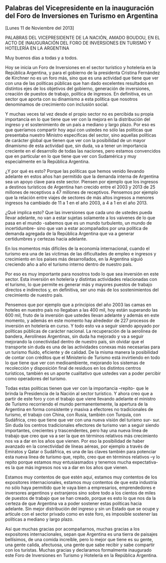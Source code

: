 Palabras del Vicepresidente en la inauguración del Foro de Inversiones en Turismo en Argentina
----------------------------------------------------------------------------------------------

[Lunes 11 de Noviembre del 2013]

PALABRAS DEL VICEPRESIDENTE DE LA NACIÓN, AMADO BOUDOU, EN EL ACTO DE
INAUGURACIÓN DEL FORO DE INVERSIONES EN TURISMO Y HOTELERÍA EN LA
ARGENTINA

Muy buenos días a todas y a todos.

Hoy se inicia un Foro de Inversiones en el sector turístico y hotelería
en la República Argentina, y para el gobierno de la presidenta Cristina
Fernández de Kirchner no es un foro más, sino que es una actividad que
tiene que ver con una de las políticas públicas que han dado excelentes
resultados en distintos ejes de los objetivos del gobierno, generación
de inversiones, creación de puestos de trabajo, política de ingresos. En
definitiva, es un sector que aporta con su dinamismo a esta política que
nosotros denominamos de crecimiento con inclusión social.

Y muchas veces tal vez desde el propio sector no es percibida su propia
importancia en lo que tiene que ver con la mejora en la distribución del
ingreso y el sostenimiento de un país a mediano y largo plazo. Por eso
es que queríamos compartir hoy aquí con ustedes no sólo las políticas
que presentaba nuestro Ministro específicas del sector, sino aquellas
políticas de carácter global que tienen que ver con la posibilidad de un
mayor dinamismo de esta actividad que, sin duda, va a tener un
importancia creciente en el desarrollo de todas las naciones, pero
estamos convencidos que en particular en lo que tiene que ver con
Sudamérica y muy especialmente en la República Argentina.

¿Y por qué es esto? Porque las políticas que hemos venido llevando
adelante en estos años han permitido que la demanda interna de Argentina
sea un apoyo clave para este sector. Piensen por ejemplo que los
ingresos a destinos turísticos de Argentina han crecido entre el 2003 y
2013 de 25 millones de receptivos a 47 millones de receptivos. Pensemos
por ejemplo que la relación entre viajes de sectores de más altos
ingresos a menores ingresos ha cambiado de 11 a 1 en el año 2003, a 4 a
1 en el año 2013.

¿Qué implica esto? Que las inversiones que cada uno de ustedes pueda
llevar adelante, no van a estar sujetas solamente a los vaivenes de lo
que pasa en el mundo -sabemos que es un mundo turbulento, un mundo de
incertidumbre- sino que van a estar acompañados por una política de
demanda agregada de la República Argentina que va a generar certidumbres
y certezas hacia adelante.

En los momentos más difíciles de la economía internacional, cuando el
turismo era una de las víctimas de las dificultades de empleo e ingresos
y crecimiento en los países más desarrollados, en la Argentina siguió
creciendo año a año el turismo interno dentro de nuestro país.

Por eso es muy importante para nosotros todo lo que sea inversión en
este sector. Esta inversión en hotelería y distintas actividades
relacionadas con el turismo, lo que permite es generar más y mayores
puestos de trabajo directos e indirectos y, en definitiva, ser uno más
de los sostenimientos del crecimiento de nuestro país.

Pensemos que por ejemplo que a principios del año 2003 las camas en
hoteles en nuestro país no llegaban a las 400 mil, hoy están superando
las 600 mil, fruto de la inversión que ustedes llevan adelante y además
en este momento, y además en este momento hay alrededor de 227 procesos
de inversión en hotelería en curso. Y todo esto va a seguir siendo
apoyado por políticas públicas de carácter nacional. La recuperación de
la aerolínea de bandera, Aerolíneas Argentinas, sin duda ha mejorado y
va a seguir mejorando la conectividad dentro de nuestro país, sin
olvidar que el transporte sin duda es una de las actividades conexas más
necesarias para un turismo fluido, eficiente y de calidad. De la misma
manera la posibilidad de contar con créditos que el Ministerio de
Turismo está invirtiendo en todo lo que tiene que ver con medioambiente,
mejorando los sistemas de recolección y disposición final de residuos en
los distintos centros turísticos, también es un aporte cualitativo que
ustedes van a poder percibir como operadores del turismo.

Todas estas políticas tienen que ver con la importancia –repito- que le
brinda la Presidencia de la Nación al sector turístico. Y ahora creo que
a partir de este foro y con el trabajo que viene llevando adelante el
ministro de Turismo recorriendo el mundo permanentemente, la apertura de
la Argentina en forma consistente y masiva a efectores no tradicionales
de turismo, el trabajo con China, con Rusia, también con Turquía, con
Sudáfrica, creo que tiene que ver con una nueva visión del turismo sur-
sur. Sin duda los centros tradicionales efectores de turismo van a
seguir siendo importantes, crecientes y trascendentes, pero hay una
nueva línea de trabajo que creo que va a ser la que en términos
relativos más crecimiento nos va a dar en los años que vienen. Por eso
la posibilidad de haber avanzado en la conectividad de líneas aéreas,
por ejemplo a través de Emiratos y Qatar o Sudáfrica, es una de las
claves también para potenciar esta nueva línea de turismo que, repito,
creo que en términos relativos –y lo repito porque estamos muy
entusiasmados y tenemos mucha expectativa- es la que más ingresos nos va
a dar en los años que vienen.

Estamos muy contentos de que estén aquí, estamos muy contentos de los
expositores internacionales, estamos muy contentos de que esta industria
no sólo haya permitido que le vaya bien a empresarios, emprendedores e
inversores argentinos y extranjeros sino sobre todo a los cientos de
miles de puestos de trabajo que se han creado, porque es esto lo que nos
da la certeza de que Argentina va a poder sostener estas políticas hacia
adelante. Sin mejor distribución del ingreso y sin un Estado que se
ocupe y articule con el sector privado como en este foro, es imposible
sostener las políticas a mediano y largo plazo.

Así que muchas gracias por acompañarnos, muchas gracias a los
expositores internacionales, sepan que Argentina es una tierra de
paisajes bellísimos, de una comida increíble, pero lo mejor que tiene es
su gente, una gente calida, afectuosa, una gente que sabe recibir y sabe
compartir con los turistas. Muchas gracias y declaramos formalmente
inaugurado este Foro de Inversiones en Turismo y Hotelería en la
República Argentina.
